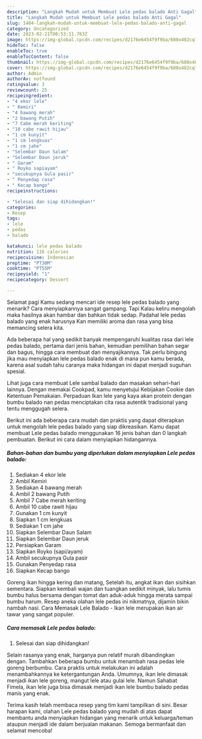 ```yaml
---
description: "Langkah Mudah untuk Membuat Lele pedas balado Anti Gagal"
title: "Langkah Mudah untuk Membuat Lele pedas balado Anti Gagal"
slug: 1404-langkah-mudah-untuk-membuat-lele-pedas-balado-anti-gagal
category: Uncategorized
date: 2023-02-21T00:53:11.763Z
image: https://img-global.cpcdn.com/recipes/d2176e6454f9f9ba/680x482cq70/lele-pedas-balado-foto-resep-utama.jpg
hideToc: false
enableToc: true
enableTocContent: false
thumbnail: https://img-global.cpcdn.com/recipes/d2176e6454f9f9ba/680x482cq70/lele-pedas-balado-foto-resep-utama.jpg
cover: https://img-global.cpcdn.com/recipes/d2176e6454f9f9ba/680x482cq70/lele-pedas-balado-foto-resep-utama.jpg
author: Admin
authorAv: notfound
ratingvalue: 3
reviewcount: 25
recipeingredient:
- "4 ekor lele"
- " Kemiri"
- "4 bawang merah"
- "2 bawang Putih"
- "7 Cabe merah keriting"
- "10 cabe rawit hijau"
- "1 cm kunyit"
- "1 cm lengkuas"
- "1 cm jahe"
- "Selembar Daun Salam"
- "Selembar Daun jeruk"
- " Garam"
- " Royko sapiayam"
- "secukupnya Gula pasir"
- " Penyedap rasa"
- " Kecap bango"
recipeinstructions:

- "Selesai dan siap dihidangkan!"
categories:
- Resep
tags:
- lele
- pedas
- balado

katakunci: lele pedas balado 
nutrition: 116 calories
recipecuisine: Indonesian
preptime: "PT30M"
cooktime: "PT55M"
recipeyield: "1"
recipecategory: Dessert

---
```



Selamat pagi Kamu sedang mencari ide resep lele pedas balado yang menarik? Cara menyiapkannya sangat gampang. Tapi Kalau keliru mengolah maka hasilnya akan hambar dan bahkan tidak sedap. Padahal lele pedas balado yang enak harusnya Kan memiliki aroma dan rasa yang bisa memancing selera kita.


Ada beberapa hal yang sedikit banyak mempengaruhi kualitas rasa dari lele pedas balado, pertama dari jenis bahan, kemudian pemilihan bahan segar dan bagus, hingga cara membuat dan menyajikannya. Tak perlu bingung jika mau menyiapkan lele pedas balado enak di mana pun kamu berada, karena asal sudah tahu caranya maka hidangan ini dapat menjadi suguhan spesial.

Lihat juga cara membuat Lele sambal balado dan masakan sehari-hari lainnya. Dengan memakai Cookpad, kamu menyetujui Kebijakan Cookie dan Ketentuan Pemakaian. Perpaduan Ikan lele yang kaya akan protein dengan bumbu balado nan pedas menciptakan cita rasa autentik tradisional yang tentu menggugah selera.


Berikut ini ada beberapa cara mudah dan praktis yang dapat diterapkan untuk mengolah lele pedas balado yang siap dikreasikan. Kamu dapat membuat Lele pedas balado menggunakan 16 jenis bahan dan 0 langkah pembuatan. Berikut ini cara dalam menyiapkan hidangannya.

<!--inarticleads1-->

##### Bahan-bahan dan bumbu yang diperlukan dalam menyiapkan Lele pedas balado:

1. Sediakan 4 ekor lele
1. Ambil  Kemiri
1. Sediakan 4 bawang merah
1. Ambil 2 bawang Putih
1. Ambil 7 Cabe merah keriting
1. Ambil 10 cabe rawit hijau
1. Gunakan 1 cm kunyit
1. Siapkan 1 cm lengkuas
1. Sediakan 1 cm jahe
1. Siapkan Selembar Daun Salam
1. Siapkan Selembar Daun jeruk
1. Persiapkan  Garam
1. Siapkan  Royko (sapi/ayam)
1. Ambil secukupnya Gula pasir
1. Gunakan  Penyedap rasa
1. Siapkan  Kecap bango


Goreng ikan hingga kering dan matang, Setelah itu, angkat ikan dan sisihkan sementara. Siapkan kembali wajan dan tuangkan sedikit minyak, lalu tumis bumbu halus bersama dengan tomat dan aduk-aduk hingga merata sampai bumbu harum. Resep aneka olahan lele pedas ini nikmatnya, dijamin bikin nambah nasi. Cara Memasak Lele Balado - Ikan lele merupakan ikan air tawar yang sangat populer. 

<!--inarticleads2-->

##### Cara memasak Lele pedas balado:


1. Selesai dan siap dihidangkan!

Selain rasanya yang enak, harganya pun relatif murah dibandingkan dengan. Tambahkan beberapa bumbu untuk menambah rasa pedas lele goreng berbumbu. Cara praktis untuk melakukan ini adalah menambahkannya ke ketergantungan Anda. Umumnya, ikan lele dimasak menjadi ikan lele goreng, mangut lele atau gulai lele. Namun Sahabat Fimela, ikan lele juga bisa dimasak menjadi ikan lele bumbu balado pedas manis yang enak. 

Terima kasih telah membaca resep yang tim kami tampilkan di sini. Besar harapan kami, olahan Lele pedas balado yang mudah di atas dapat membantu anda menyiapkan hidangan yang menarik untuk keluarga/teman ataupun menjadi ide dalam berjualan makanan. Semoga bermanfaat dan selamat mencoba!
